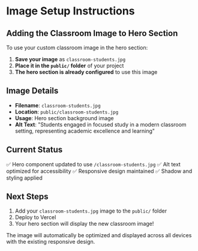 # Image Setup Instructions

## Adding the Classroom Image to Hero Section

To use your custom classroom image in the hero section:

1. **Save your image** as `classroom-students.jpg`
2. **Place it in the `public/` folder** of your project
3. **The hero section is already configured** to use this image

## Image Details
- **Filename**: `classroom-students.jpg`
- **Location**: `public/classroom-students.jpg`
- **Usage**: Hero section background image
- **Alt Text**: "Students engaged in focused study in a modern classroom setting, representing academic excellence and learning"

## Current Status
✅ Hero component updated to use `/classroom-students.jpg`
✅ Alt text optimized for accessibility
✅ Responsive design maintained
✅ Shadow and styling applied

## Next Steps
1. Add your `classroom-students.jpg` image to the `public/` folder
2. Deploy to Vercel
3. Your hero section will display the new classroom image!

The image will automatically be optimized and displayed across all devices with the existing responsive design.
